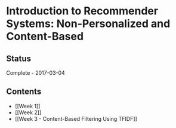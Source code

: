 # Introduction to Recommender Systems: Non-Personalized and Content-Based

## Status

Complete - 2017-03-04

## Contents

* [[Week 1]]
* [[Week 2]]
* [[Week 3 - Content-Based Filtering Using TFIDF]]
